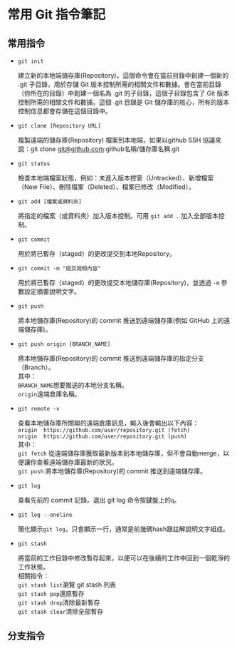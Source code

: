 # 常用 Git 指令筆記

## 常用指令  
* `git init`

   建立新的本地端儲存庫(Repository)。這個命令會在當前目錄中創建一個新的 .git 子目錄，用於存儲 Git 版本控制所需的相關文件和數據。會在當前目錄（你所在的目錄）中創建一個名為 .git 的子目錄，這個子目錄包含了 Git 版本控制所需的相關文件和數據。這個 .git 目錄是 Git 儲存庫的核心，所有的版本控制信息都會存儲在這個目錄中。

* `git clone [Repository URL]`

   複製遠端的儲存庫(Repository) 檔案到本地端，如果以github SSH 協議來說：git clone git@github.com:github名稱/儲存庫名稱.git

* `git status`

   檢查本地端檔案狀態，例如：未進入版本控管（Untracked）、新增檔案（New File）、刪除檔案（Deleted）、檔案已修改（Modified）。

* `git add [檔案或資料夾]`

   將指定的檔案（或資料夾）加入版本控制。可用 `git add .` 加入全部版本控制。

* `git commit`

   用於將已暫存（staged）的更改提交到本地Repository。

* `git commit -m "提交說明內容"`

   用於將已暫存（staged）的更改提交本地儲存庫(Repository)，並透過 `-m` 參數設定摘要說明文字。

* `git push`

   將本地儲存庫(Repository)的 commit 推送到遠端儲存庫(例如 GitHub 上的遠端儲存庫)。

* `git push origin [BRANCH_NAME]`

   將本地儲存庫(Repository)的 commit 推送到遠端儲存庫的指定分支（Branch）。  
   其中：  
   `BRANCH_NAME`想要推送的本地分支名稱。  
   `origin`遠端倉庫名稱。  

* `git remote -v`

   查看本地儲存庫所關聯的遠端倉庫訊息，輸入後會輸出以下內容：  
   `origin  https://github.com/user/repository.git (fetch)`  
   `origin  https://github.com/user/repository.git (push)`  
   其中：  
   `git fetch` 從遠端儲存庫獲取最新版本到本地儲存庫，但不會自動merge，以便讓你查看遠端儲存庫最新的狀況。  
   `git push` 將本地儲存庫(Repository)的 commit 推送到遠端儲存庫。

* `git log`

   查看先前的 commit 記錄。退出 git log 命令按鍵盤上的`q`。

* `git log --oneline`
   
   簡化顯示`git log`，只會顯示一行，通常是前幾碼hash跟註解說明文字組成。

* `git stash`
   
   將當前的工作目錄中修改暫存起來，以便可以在後續的工作中回到一個乾淨的工作狀態。  
   相關指令：  
   `git stash list`瀏覽 git stash 列表  
   `git stash pop`還原暫存  
   `git stash drop`清除最新暫存  
   `git stash clear`清除全部暫存  

## 分支指令